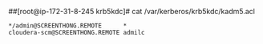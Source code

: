 
##[root@ip-172-31-8-245 krb5kdc]#  cat /var/kerberos/krb5kdc/kadm5.acl

```
*/admin@SCREENTHONG.REMOTE      *
cloudera-scm@SCREENTHONG.REMOTE admilc
```

